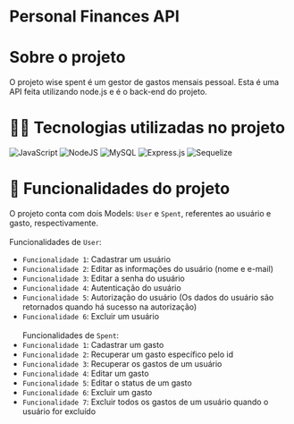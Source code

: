 # Personal Finances API

# Sobre o projeto

O projeto wise spent é um gestor de gastos mensais pessoal. Esta é uma API feita utilizando node.js e é o back-end do projeto.

# 👨‍💻 Tecnologias utilizadas no projeto
![JavaScript](https://img.shields.io/badge/javascript-%23323330.svg?style=for-the-badge&logo=javascript&logoColor=%23F7DF1E)
![NodeJS](https://img.shields.io/badge/node.js-6DA55F?style=for-the-badge&logo=node.js&logoColor=white)
![MySQL](https://img.shields.io/badge/mysql-%2300f.svg?style=for-the-badge&logo=mysql&logoColor=white)
![Express.js](https://img.shields.io/badge/express.js-%23404d59.svg?style=for-the-badge&logo=express&logoColor=%2361DAFB)
![Sequelize](https://img.shields.io/badge/Sequelize-52B0E7?style=for-the-badge&logo=Sequelize&logoColor=white)

# 🔨 Funcionalidades do projeto
O projeto conta com dois Models: `User` e `Spent`, referentes ao usuário e gasto, respectivamente.
<br><br>
Funcionalidades de `User`:
- `Funcionalidade 1`: Cadastrar um usuário
- `Funcionalidade 2`: Editar as informações do usuário (nome e e-mail)
- `Funcionalidade 3`: Editar a senha do usuário
- `Funcionalidade 4`: Autenticação do usuário
- `Funcionalidade 5`: Autorização do usuário (Os dados do usuário são retornados quando há sucesso na autorização)
- `Funcionalidade 6`: Excluir um usuário
<br><br>
Funcionalidades de `Spent`:
- `Funcionalidade 1`: Cadastrar um gasto
- `Funcionalidade 2`: Recuperar um gasto específico pelo id
- `Funcionalidade 3`: Recuperar os gastos de um usuário
- `Funcionalidade 4`: Editar um gasto
- `Funcionalidade 5`: Editar o status de um gasto
- `Funcionalidade 6`: Excluir um gasto
- `Funcionalidade 7`: Excluir todos os gastos de um usuário quando o usuário for excluído
